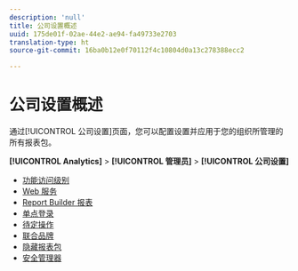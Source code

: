 ```yaml
---
description: 'null'
title: 公司设置概述
uuid: 175de01f-02ae-44e2-ae94-fa49733e2703
translation-type: ht
source-git-commit: 16ba0b12e0f70112f4c10804d0a13c278388ecc2

---
```



# 公司设置概述

通过[!UICONTROL 公司设置]页面，您可以配置设置并应用于您的组织所管理的所有报表包。

**[!UICONTROL Analytics]** &gt; **[!UICONTROL 管理员]** &gt; **[!UICONTROL 公司设置]**

+ [功能访问级别](feature-access-levels.md)
+ [Web 服务](web-services-admin.md)
+ [Report Builder 报表](report-builder-reports-admin.md)
+ [单点登录](single-signon-admin.md)
+ [待定操作](pending-actions-admin.md)
+ [联合品牌](co-branding-admin.md)
+ [隐藏报表包](c-hide-report-suites.md)
+ [安全管理器](security-manager.md)

